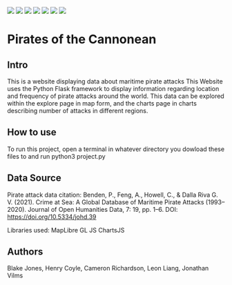 <img src="https://img.shields.io/badge/Chart%20js-FF6384?style=for-the-badge&logo=chartdotjs&logoColor=white" /> <img src="https://img.shields.io/badge/Flask-000000?style=for-the-badge&logo=flask&logoColor=white" /> <img src="https://img.shields.io/badge/PostgreSQL-316192?style=for-the-badge&logo=postgresql&logoColor=white" /> <img src="https://img.shields.io/badge/HTML5-E34F26?style=for-the-badge&logo=html5&logoColor=white" /> <img src="https://img.shields.io/badge/CSS3-1572B6?style=for-the-badge&logo=css3&logoColor=white" /> <img src="https://img.shields.io/badge/JavaScript-323330?style=for-the-badge&logo=javascript&logoColor=F7DF1E" /> <img src="https://img.shields.io/badge/Python-FFD43B?style=for-the-badge&logo=python&logoColor=blue" />
# Pirates of the Cannonean

## Intro
This is a website displaying data about maritime pirate attacks
This Website uses the Python Flask framework to display information regarding location and frequency of pirate attacks around the world.
This data can be explored within the explore page in map form, and the charts page in charts describing number of attacks in different regions.

## How to use
To run this project, open a terminal in whatever directory you dowload these files to and run python3 project.py

## Data Source
Pirate attack data citation:
Benden, P., Feng, A., Howell, C., & Dalla Riva G. V. (2021). Crime at Sea: A Global Database of Maritime Pirate Attacks (1993–2020). Journal of Open Humanities Data, 7: 19, pp. 1–6. DOI: https://doi.org/10.5334/johd.39

Libraries used:
MapLibre GL JS
ChartsJS

## Authors
Blake Jones,
Henry Coyle,
Cameron Richardson,
Leon Liang,
Jonathan Vilms
